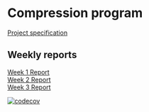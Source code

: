 # Compression program

[Project specification](https://github.com/Scarrat/tiralabra/blob/main/documentation/projectspecification.md)  

## Weekly reports
[Week 1 Report](https://github.com/Scarrat/tiralabra/blob/main/documentation/weekly%20reports/week1report.md)  
[Week 2 Report](https://github.com/Scarrat/tiralabra/blob/main/documentation/weekly%20reports/week2report.md)  
[Week 3 Report](https://github.com/Scarrat/tiralabra/blob/main/documentation/weekly%20reports/week3report.md)

[![codecov](https://codecov.io/gh/Scarrat/tiralabra/branch/main/graph/badge.svg?token=KXH4PSGWHR)](https://codecov.io/gh/Scarrat/tiralabra)
